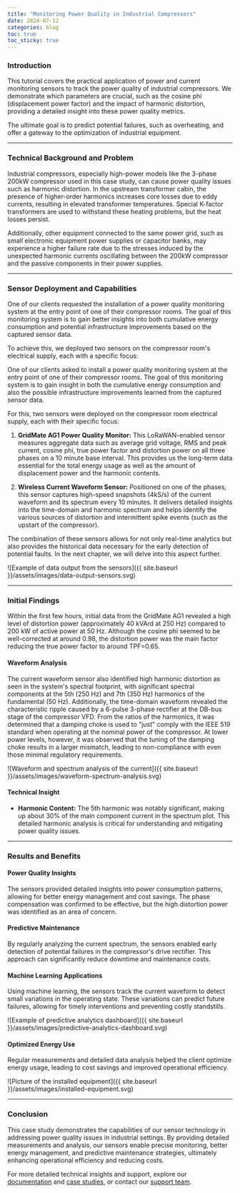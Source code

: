 ```yaml
---
title: "Monitoring Power Quality in Industrial Compressors"
date: 2024-07-12
categories: blog
toc: true
toc_sticky: true
---
```


### Introduction
This tutorial covers the practical application of power and current monitoring
sensors to track the power quality of industrial compressors. We demonstrate
which parameters are crucial, such as the cosine phi (displacement power factor)
and the impact of harmonic distortion, providing a detailed insight into these
power quality metrics.

The ultimate goal is to predict potential failures, such as overheating, and
offer a gateway to the optimization of industrial equipment.

---

### Technical Background and Problem
Industrial compressors, especially high-power models like the 3-phase 200kW
compressor used in this case study, can cause power quality issues such as
harmonic distortion. In the upstream transformer cabin, the presence of
higher-order harmonics increases core losses due to eddy currents, resulting
in elevated transformer temperatures. Special K-factor transformers are used
to withstand these heating problems, but the heat losses persist.

Additionally, other equipment connected to the same power grid, such as small
electronic equipment power supplies or capacitor banks, may experience a higher
failure rate due to the stresses induced by the unexpected harmonic currents
oscillating between the 200kW compressor and the passive components in their
power supplies.

---

### Sensor Deployment and Capabilities
One of our clients requested the installation of a power quality monitoring
system at the entry point of one of their compressor rooms. The goal of this
monitoring system is to gain better insights into both cumulative energy
consumption and potential infrastructure improvements based on the captured
sensor data.

To achieve this, we deployed two sensors on the compressor room's electrical
supply, each with a specific focus:

One of our clients asked to install a power quality monitoring system at the
entry point of one of their compressor rooms. The goal of this monitoring
system is to gain insight in both the cumulative energy consumption and also
the possible infrastructure improvements learned from the captured sensor data.

For this, two sensors were deployed on the compressor room electrical supply,
each with their specific focus:

1. **GridMate AG1 Power Quality Monitor:** This LoRaWAN-enabled sensor measures
aggregate data such as average grid voltage, RMS and peak current, cosine phi,
true power factor and distortion power on all three phases on a 10 minute
base interval. This provides us the long-term data essential for the total
energy usage as well as the amount of displacement power and the harmonic
contents.

2. **Wireless Current Waveform Sensor:** Positioned on one of the phases, this
sensor captures high-speed snapshots (4kS/s) of the current waveform and its
spectrum every 10 minutes. It delivers detailed insights into the time-domain
and harmonic spectrum and helps identify the various sources of distortion and
intermittent spike events (such as the upstart of the compressor).

The combination of these sensors allows for not only real-time analytics but
also provides the historical data necessary for the early detection of potential
faults. In the next chapter, we will delve into this aspect further.

![Example of data output from the sensors]({{ site.baseurl }}/assets/images/data-output-sensors.svg)

---

### Initial Findings
Within the first few hours, initial data from the GridMate AG1 revealed a high
level of distortion power (approximately 40 kVArd at 250 Hz) compared to 200 kW
of active power at 50 Hz. Although the cosine phi seemed to be well-corrected
at around 0.98, the distortion power was the main factor reducing the true power
factor to around TPF=0.65.

#### Waveform Analysis
The current waveform sensor also identified high harmonic distortion as seen in
the system's spectral footprint, with significant spectral components at the 5th
(250 Hz) and 7th (350 Hz) harmonics of the fundamental (50 Hz). Additionally,
the time-domain waveform revealed the characteristic ripple caused by a 6-pulse
3-phase rectifier at the DB-bus stage of the compressor VFD. From the ratios of
the harmonics, it was determined that a damping choke is used to "just" comply
with the IEEE 519 standard when operating at the nominal power of the compressor.
At lower power levels, however, it was observed that the tuning of the damping
choke results in a larger mismatch, leading to non-compliance with even those
minimal regulatory requirements.

![Waveform and spectrum analysis of the current]({{ site.baseurl }}/assets/images/waveform-spectrum-analysis.svg)

#### Technical Insight
- **Harmonic Content:** The 5th harmonic was notably significant, making up about 30% of the main component current in the spectrum plot. This detailed harmonic analysis is critical for understanding and mitigating power quality issues.

---

### Results and Benefits

#### Power Quality Insights
The sensors provided detailed insights into power consumption patterns, allowing for better energy management and cost savings. The phase compensation was confirmed to be effective, but the high distortion power was identified as an area of concern.

#### Predictive Maintenance
By regularly analyzing the current spectrum, the sensors enabled early detection of potential failures in the compressor's drive rectifier. This approach can significantly reduce downtime and maintenance costs.

#### Machine Learning Applications
Using machine learning, the sensors track the current waveform to detect small variations in the operating state. These variations can predict future failures, allowing for timely interventions and preventing costly standstills.

![Example of predictive analytics dashboard]({{ site.baseurl }}/assets/images/predictive-analytics-dashboard.svg)

#### Optimized Energy Use
Regular measurements and detailed data analysis helped the client optimize energy usage, leading to cost savings and improved operational efficiency.

![Picture of the installed equipment]({{ site.baseurl }}/assets/images/installed-equipment.svg)

---

### Conclusion
This case study demonstrates the capabilities of our sensor technology in addressing power quality issues in industrial settings. By providing detailed measurements and analysis, our sensors enable precise monitoring, better energy management, and predictive maintenance strategies, ultimately enhancing operational efficiency and reducing costs.

For more detailed technical insights and support, explore our [documentation](https://iqunet.com/resources/) and [case studies](https://iqunet.com/resources/case-studies/case-study-1-international-airport/), or contact our [support team](https://iqunet.com/contact/).
